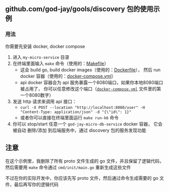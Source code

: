 ## github.com/god-jay/gools/discovery 包的使用示例

### 用法

你需要先安装 docker, docker compose

1. 进入 `my-micro-service` 目录
2. 在终端里面输入 `make` 命令（使用的：[Makefile](Makefile)）
   - 这会 build go, build docker images（使用的：[Dockerfile](Dockerfile)），
     然后 run docker 容器（使用的：[docker-compose.yml](docker-compose.yml)）
   - api docker 容器会为 api 服务暴露一个8080端口，如果你本地8080端口被占用了，
     你可以任意修改这个端口（[`docker-compose.yml`](docker-compose.yml) 文件里的第一个8080数字）
3. 发送 http 请求来调用 api 接口：
   - `curl -X POST --location "http://localhost:8080/user" -H "Content-Type: application/json" -d "{\"id\": 1}"`
   - 或者你可以直接在终端里面运行 `make run-k6` 命令
4. 你可以 stop/start 任意一个 `god-jay-micro-db-service` docker 容器，
   它会被自动 删除/添加 到后端服务中，通过 discovery 包的服务发现功能

## 注意

在这个示例里，我删除了所有 proto 文件生成的 go 文件，并且保留了逻辑代码，然后需要用 `make` 命令通过 `cmd/init/main.go` 重新生成这些文件

不过在你的实际开发中，你应该先写 proto 文件，然后通过命令生成需要的 go 文件，最后再写你的逻辑代码